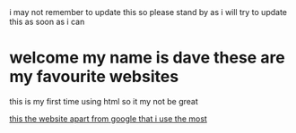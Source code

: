 <html>

  <head>


  </head>
  <body>
    i may not remember to update this so please stand by as i will try to update this as soon as i can
  </body>
  <h1>
       welcome my name is dave these are my favourite websites
       </h1>
      <p>
  this is my first time using html so it my not be great
  </p>
  <a href="https"\\www.reddit.com">this the website apart from google that i use the most</a>
  </html>
  
  
